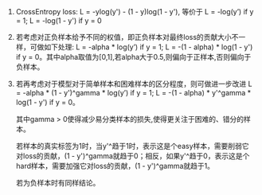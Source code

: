   1. CrossEntropy loss: L = -ylog(y') - (1 - y)log(1 - y'), 等价于 L = -log(y’) if y = 1; L = -log(1 - y') if y = 0
  
  2. 若考虑对正负样本给予不同的权值，即正负样本对最终loss的贡献大小不一样，可做如下处理: L = -alpha * log(y’) if y = 1; L = -(1 - alpha) * log(1 - y') if y = 0。其中alpha取值为[0,1],若alpha大于0.5,则偏向于正样本,否则偏向于负样本。
  
  3. 若再考虑对于模型对于简单样本和困难样本的区分程度，则可做进一步改进 L = -alpha * (1 - y')^gamma * log(y’) if y = 1; L = -(1 - alpha) * y'^gamma * log(1 - y') if y = 0。
  
      其中gamma > 0使得减少易分类样本的损失,使得更关注于困难的、错分的样本。
      
      若样本的真实标签为1时，当y'^趋于1时，表示这是个easy样本，需要削弱它对loss的贡献，(1 - y')^gamma就趋于0；相反，如果y'^趋于0，表示这是个hard样本，需要加强它对loss的贡献，(1 - y')^gamma就趋于1。
      
      若为负样本时有同样结论。
  
 
